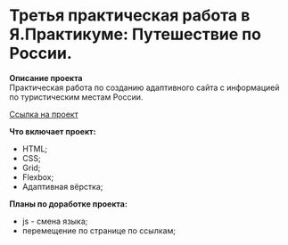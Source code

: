 # Третья практическая работа в Я.Практикуме: Путешествие по России.

**Описание проекта**  
Практическая работа по созданию адаптивного сайта с информацией по туристическим местам России.

[Ссылка на проект](https://leonid-dolgodvorov.github.io/russian-travel/index.html) 

**Что включает проект:**

* HTML;
* CSS;
* Grid;
* Flexbox;
* Адаптивная вёрстка;

**Планы по доработке проекта:**

* js - смена языка;
* перемещение по странице по ссылкам;
